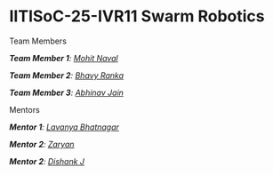 # IITISoC-25-IVR11 Swarm Robotics

Team Members

_**Team Member 1**:  [Mohit Naval](https://github.com/Mohit-Naval)_

_**Team Member 2**:  [Bhavy Ranka](https://github.com/Bhavy-Ranka)_

_**Team Member 3**:  [Abhinav Jain](https://github.com/AbhinavJain06)_


Mentors

_**Mentor 1**:  [Lavanya Bhatnagar](https://github.com/Lavanya-1133)_

_**Mentor 2**:  [Zaryan ](https://github.com/mentor2)_

_**Mentor 2**:  [Dishank J](https://github.com/mentor3)_
